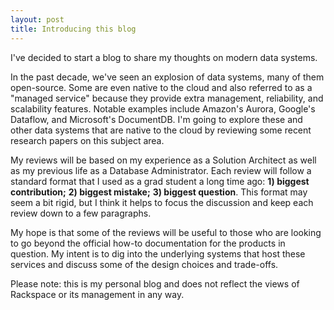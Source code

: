 ```yaml
---
layout: post
title: Introducing this blog
---
```


I've decided to start a blog to share my thoughts on modern data systems. 

<!--more-->

In the past decade, we've seen an explosion of data systems, many of them open-source. Some are even native to the cloud and also referred to as a "managed service" because they provide extra management, reliability, and scalability features. Notable examples include Amazon's Aurora, Google's Dataflow, and Microsoft's DocumentDB. I'm going to explore these and other data systems that are native to the cloud by reviewing some recent research papers on this subject area. 

My reviews will be based on my experience as a Solution Architect as well as my previous life as a Database Administrator. Each review will follow a standard format that I used as a grad student a long time ago: **1) biggest contribution;** **2) biggest mistake;** **3) biggest question**. This format may seem a bit rigid, but I think it helps to focus the discussion and keep each review down to a few paragraphs. 

My hope is that some of the reviews will be useful to those who are looking to go beyond the official how-to documentation for the products in question. My intent is to dig into the underlying systems that host these services and discuss some of the design choices and trade-offs. 

Please note: this is my personal blog and does not reflect the views of Rackspace or its management in any way.